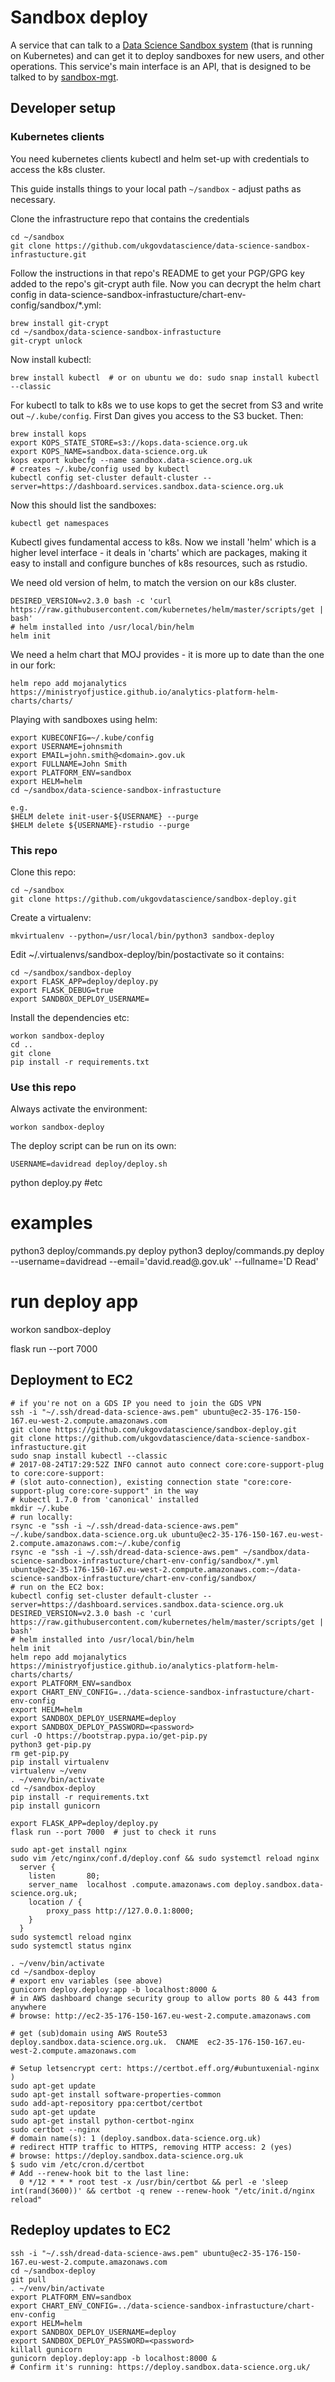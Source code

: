# Sandbox deploy

A service that can talk to a [Data Science Sandbox system](https://github.com/ukgovdatascience/data-science-sandbox-infrastucture) (that is running on Kubernetes) and can get it to deploy sandboxes for new users, and other operations. This service's main interface is an API, that is designed to be talked to by [sandbox-mgt](https://github.com/alphagov/sandbox-mgt).

## Developer setup

### Kubernetes clients

You need kubernetes clients kubectl and helm set-up with credentials to access the k8s cluster.

This guide installs things to your local path `~/sandbox` - adjust paths as necessary.

Clone the infrastructure repo that contains the credentials
```
cd ~/sandbox
git clone https://github.com/ukgovdatascience/data-science-sandbox-infrastucture.git
```

Follow the instructions in that repo's README to get your PGP/GPG key added to the repo's git-crypt auth file. Now you can decrypt the helm chart config in data-science-sandbox-infrastucture/chart-env-config/sandbox/*.yml:
```
brew install git-crypt
cd ~/sandbox/data-science-sandbox-infrastucture
git-crypt unlock
```

Now install kubectl:
```
brew install kubectl  # or on ubuntu we do: sudo snap install kubectl --classic
```
For kubectl to talk to k8s we to use kops to get the secret from S3 and write out `~/.kube/config`.
First Dan gives you access to the S3 bucket. Then:
```
brew install kops
export KOPS_STATE_STORE=s3://kops.data-science.org.uk
export KOPS_NAME=sandbox.data-science.org.uk
kops export kubecfg --name sandbox.data-science.org.uk
# creates ~/.kube/config used by kubectl
kubectl config set-cluster default-cluster --server=https://dashboard.services.sandbox.data-science.org.uk
```

Now this should list the sandboxes:
```
kubectl get namespaces
```

Kubectl gives fundamental access to k8s. Now we install 'helm' which is a higher level interface - it deals in 'charts' which are packages, making it easy to install and configure bunches of k8s resources, such as rstudio.

We need old version of helm, to match the version on our k8s cluster.
```
DESIRED_VERSION=v2.3.0 bash -c 'curl https://raw.githubusercontent.com/kubernetes/helm/master/scripts/get | bash'
# helm installed into /usr/local/bin/helm
helm init
```

We need a helm chart that MOJ provides - it is more up to date than the one in our fork:
```
helm repo add mojanalytics https://ministryofjustice.github.io/analytics-platform-helm-charts/charts/
```

Playing with sandboxes using helm:
```
export KUBECONFIG=~/.kube/config
export USERNAME=johnsmith
export EMAIL=john.smith@<domain>.gov.uk
export FULLNAME=John Smith
export PLATFORM_ENV=sandbox
export HELM=helm
cd ~/sandbox/data-science-sandbox-infrastucture

e.g.
$HELM delete init-user-${USERNAME} --purge
$HELM delete ${USERNAME}-rstudio --purge
```

### This repo

Clone this repo:
```
cd ~/sandbox
git clone https://github.com/ukgovdatascience/sandbox-deploy.git
```

Create a virtualenv:
```
mkvirtualenv --python=/usr/local/bin/python3 sandbox-deploy
```
Edit ~/.virtualenvs/sandbox-deploy/bin/postactivate so it contains:
```
cd ~/sandbox/sandbox-deploy
export FLASK_APP=deploy/deploy.py
export FLASK_DEBUG=true
export SANDBOX_DEPLOY_USERNAME=
```
Install the dependencies etc:
```
workon sandbox-deploy
cd ..
git clone
pip install -r requirements.txt
```

### Use this repo

Always activate the environment:
```
workon sandbox-deploy
```

The deploy script can be run on its own:
```
USERNAME=davidread deploy/deploy.sh
```

python deploy.py  #etc

# examples
python3 deploy/commands.py deploy
python3 deploy/commands.py deploy --username=davidread --email='david.read@<domain>.gov.uk' --fullname='D Read'

# run deploy app
workon sandbox-deploy

flask run --port 7000


## Deployment to EC2

```
# if you're not on a GDS IP you need to join the GDS VPN
ssh -i "~/.ssh/dread-data-science-aws.pem" ubuntu@ec2-35-176-150-167.eu-west-2.compute.amazonaws.com
git clone https://github.com/ukgovdatascience/sandbox-deploy.git
git clone https://github.com/ukgovdatascience/data-science-sandbox-infrastucture.git
sudo snap install kubectl --classic
# 2017-08-24T17:29:52Z INFO cannot auto connect core:core-support-plug to core:core-support:
# (slot auto-connection), existing connection state "core:core-support-plug core:core-support" in the way
# kubectl 1.7.0 from 'canonical' installed
mkdir ~/.kube
# run locally:
rsync -e "ssh -i ~/.ssh/dread-data-science-aws.pem" ~/.kube/sandbox.data-science.org.uk ubuntu@ec2-35-176-150-167.eu-west-2.compute.amazonaws.com:~/.kube/config
rsync -e "ssh -i ~/.ssh/dread-data-science-aws.pem" ~/sandbox/data-science-sandbox-infrastucture/chart-env-config/sandbox/*.yml ubuntu@ec2-35-176-150-167.eu-west-2.compute.amazonaws.com:~/data-science-sandbox-infrastucture/chart-env-config/sandbox/
# run on the EC2 box:
kubectl config set-cluster default-cluster --server=https://dashboard.services.sandbox.data-science.org.uk
DESIRED_VERSION=v2.3.0 bash -c 'curl https://raw.githubusercontent.com/kubernetes/helm/master/scripts/get | bash'
# helm installed into /usr/local/bin/helm
helm init
helm repo add mojanalytics https://ministryofjustice.github.io/analytics-platform-helm-charts/charts/
export PLATFORM_ENV=sandbox
export CHART_ENV_CONFIG=../data-science-sandbox-infrastucture/chart-env-config
export HELM=helm
export SANDBOX_DEPLOY_USERNAME=deploy
export SANDBOX_DEPLOY_PASSWORD=<password>
curl -O https://bootstrap.pypa.io/get-pip.py
python3 get-pip.py
rm get-pip.py
pip install virtualenv
virtualenv ~/venv
. ~/venv/bin/activate
cd ~/sandbox-deploy
pip install -r requirements.txt
pip install gunicorn

export FLASK_APP=deploy/deploy.py
flask run --port 7000  # just to check it runs

sudo apt-get install nginx
sudo vim /etc/nginx/conf.d/deploy.conf && sudo systemctl reload nginx
  server {
    listen       80;
    server_name  localhost .compute.amazonaws.com deploy.sandbox.data-science.org.uk;
    location / {
        proxy_pass http://127.0.0.1:8000;
    }
  }
sudo systemctl reload nginx
sudo systemctl status nginx

. ~/venv/bin/activate
cd ~/sandbox-deploy
# export env variables (see above)
gunicorn deploy.deploy:app -b localhost:8000 &
# in AWS dashboard change security group to allow ports 80 & 443 from anywhere
# browse: http://ec2-35-176-150-167.eu-west-2.compute.amazonaws.com

# get (sub)domain using AWS Route53
deploy.sandbox.data-science.org.uk.  CNAME  ec2-35-176-150-167.eu-west-2.compute.amazonaws.com

# Setup letsencrypt cert: https://certbot.eff.org/#ubuntuxenial-nginx )
sudo apt-get update
sudo apt-get install software-properties-common
sudo add-apt-repository ppa:certbot/certbot
sudo apt-get update
sudo apt-get install python-certbot-nginx
sudo certbot --nginx
# domain name(s): 1 (deploy.sandbox.data-science.org.uk)
# redirect HTTP traffic to HTTPS, removing HTTP access: 2 (yes)
# browse: https://deploy.sandbox.data-science.org.uk
$ sudo vim /etc/cron.d/certbot
# Add --renew-hook bit to the last line:
  0 */12 * * * root test -x /usr/bin/certbot && perl -e 'sleep int(rand(3600))' && certbot -q renew --renew-hook "/etc/init.d/nginx reload"
```

## Redeploy updates to EC2
```
ssh -i "~/.ssh/dread-data-science-aws.pem" ubuntu@ec2-35-176-150-167.eu-west-2.compute.amazonaws.com
cd ~/sandbox-deploy
git pull
. ~/venv/bin/activate
export PLATFORM_ENV=sandbox
export CHART_ENV_CONFIG=../data-science-sandbox-infrastucture/chart-env-config
export HELM=helm
export SANDBOX_DEPLOY_USERNAME=deploy
export SANDBOX_DEPLOY_PASSWORD=<password>
killall gunicorn
gunicorn deploy.deploy:app -b localhost:8000 &
# Confirm it's running: https://deploy.sandbox.data-science.org.uk/
```

